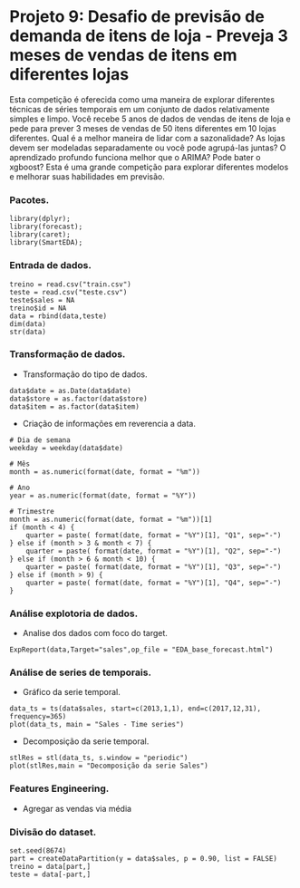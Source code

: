 # Projeto 9: Desafio de previsão de demanda de itens de loja - Preveja 3 meses de vendas de itens em diferentes lojas

Esta competição é oferecida como uma maneira de explorar diferentes técnicas de séries temporais em um conjunto de dados relativamente simples e limpo. Você recebe 5 anos de dados de vendas de itens de loja e pede para prever 3 meses de vendas de 50 itens diferentes em 10 lojas diferentes. Qual é a melhor maneira de lidar com a sazonalidade? As lojas devem ser modeladas separadamente ou você pode agrupá-las juntas? O aprendizado profundo funciona melhor que o ARIMA? Pode bater o xgboost? Esta é uma grande competição para explorar diferentes modelos e melhorar suas habilidades em previsão.

### Pacotes.

```{r, cache=FALSE, message=FALSE, warning=FALSE}
library(dplyr);
library(forecast);
library(caret);
library(SmartEDA);
```

### Entrada de dados.

```{r, cache=FALSE, message=FALSE, warning=FALSE}
treino = read.csv("train.csv")
teste = read.csv("teste.csv")
teste$sales = NA
treino$id = NA
data = rbind(data,teste)
dim(data)
str(data)
```

### Transformação de dados.

* Transformação do tipo de dados.
```{r, cache=FALSE, message=FALSE, warning=FALSE}
data$date = as.Date(data$date)
data$store = as.factor(data$store)
data$item = as.factor(data$item)
```

* Criação de informações em reverencia a data.
```{r, cache=FALSE, message=FALSE, warning=FALSE}
# Dia de semana
weekday = weekday(data$date)

# Mês
month = as.numeric(format(date, format = "%m"))

# Ano
year = as.numeric(format(date, format = "%Y"))

# Trimestre
month = as.numeric(format(date, format = "%m"))[1]
if (month < 4) {
    quarter = paste( format(date, format = "%Y")[1], "Q1", sep="-")
} else if (month > 3 & month < 7) {
    quarter = paste( format(date, format = "%Y")[1], "Q2", sep="-")            
} else if (month > 6 & month < 10) {
    quarter = paste( format(date, format = "%Y")[1], "Q3", sep="-")
} else if (month > 9) {
    quarter = paste( format(date, format = "%Y")[1], "Q4", sep="-")
}
```

### Análise explotoria de dados.

* Analise dos dados com foco do target.
```{r, cache=FALSE, message=FALSE, warning=FALSE}
ExpReport(data,Target="sales",op_file = "EDA_base_forecast.html")
```

### Análise de series de temporais.

* Gráfico da serie temporal.
```{r, cache=FALSE, message=FALSE, warning=FALSE}
data_ts = ts(data$sales, start=c(2013,1,1), end=c(2017,12,31), frequency=365)
plot(data_ts, main = "Sales - Time series")
```

* Decomposição da serie temporal.
```{r, cache=FALSE, message=FALSE, warning=FALSE}
stlRes = stl(data_ts, s.window = "periodic")
plot(stlRes,main = "Decomposição da serie Sales")
```

### Features Engineering.

* Agregar as vendas via média



### Divisão do dataset.

```{r, cache=FALSE, message=FALSE, warning=FALSE}
set.seed(8674)
part = createDataPartition(y = data$sales, p = 0.90, list = FALSE)
treino = data[part,]
teste = data[-part,]
```
